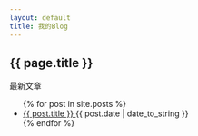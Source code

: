 ```yaml
---
layout: default
title: 我的Blog
---
```

<h2>{{ page.title }}</h2>
<p>最新文章</p>
<ul>
  {% for post in site.posts %}
  <li>
    <a href="{{ site.baseurl }}{{ post.url }}">
     {{ post.title }}
    </a>
    {{ post.date | date_to_string }}
  </li>
  {% endfor %}
</ul>
  
